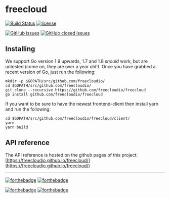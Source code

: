 # freecloud

[![Build Status](https://travis-ci.org/freecloudio/freecloud.svg?branch=master)](https://travis-ci.org/freecloudio/freecloud)
[![license](https://img.shields.io/github/license/freecloudio/freecloud.svg)](https://github.com/freecloudio/freecloud/blob/master/LICENSE)


[![GitHub issues](https://img.shields.io/github/issues-raw/freecloudio/freecloud.svg)](https://github.com/freecloudio/freecloud/issues?q=is%3Aopen+is%3Aissue)
[![GitHub closed issues](https://img.shields.io/github/issues-closed-raw/freecloudio/freecloud.svg)](https://github.com/freecloudio/freecloud/issues?q=is%3Aissue+is%3Aclosed)


## Installing

We support Go version 1.9 upwards, 1.7 and 1.8 *should* work, but are untested (come on, they are over a year old!).
Once you have grabbed a recent version of Go, just run the following:

```
mkdir -p $GOPATH/src/github.com/freecloudio/
cd $GOPATH/src/github.com/freecloudio/
git clone --recursive https://github.com/freecloudio/freecloud
go install github.com/freecloudio/freecloud
```

If you want to be sure to have the newest frontend-client then install yarn and run the following:

```
cd $GOPATH/src/github.com/freecloudio/freecloud/client/
yarn
yarn build
```

## API reference

The API reference is hosted on the github pages of this project: [https://freecloudio.github.io/freecloud/](https://freecloudio.github.io/freecloud/)

___

[![forthebadge](https://forthebadge.com/images/badges/made-with-go.svg)](https://forthebadge.com)
[![forthebadge](https://forthebadge.com/images/badges/built-with-love.svg)](https://forthebadge.com)

[![forthebadge](https://forthebadge.com/images/badges/gluten-free.svg)](https://forthebadge.com)
[![forthebadge](https://forthebadge.com/images/badges/powered-by-netflix.svg)](https://forthebadge.com)